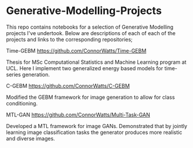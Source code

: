 # Generative-Modelling-Projects

This repo contains notebooks for a selection of Generative Modelling projects I've undertook. Below are descriptions of each of each of the projects and links to the corresponding repositories;

Time-GEBM https://github.com/ConnorWatts/Time-GEBM  

Thesis for MSc Computational Statistics and Machine Learning program at UCL. Here I implement two generalized energy based models for time-series generation.

C-GEBM https://github.com/ConnorWatts/C-GEBM 

Modified the GEBM framework for image generation to allow for class conditioning. 

MTL-GAN https://github.com/ConnorWatts/Multi-Task-GAN

Developed a MTL framework for image GANs. Demonstrated that by jointly learning image classification tasks the generator produces more realistic and diverse images.

